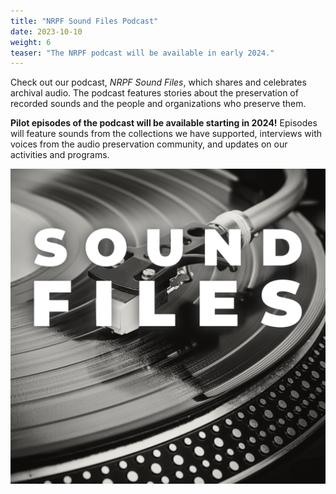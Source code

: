 ```yaml
---
title: "NRPF Sound Files Podcast"
date: 2023-10-10
weight: 6
teaser: "The NRPF podcast will be available in early 2024."
---
```


Check out our podcast, _NRPF Sound Files_, which shares and celebrates archival audio.
The podcast features stories about the preservation of recorded sounds
and the people and organizations who preserve them.

**Pilot episodes of the podcast will be available starting in
2024!** Episodes will feature sounds from the collections
we have supported, interviews with voices from the
audio preservation community, and updates on our activities and programs.

![NRPF Sound Files podcast cover image with the text Sound Files superimposed over the image of a record player](/images/podcast/sound-files-lparm-cover.png)
